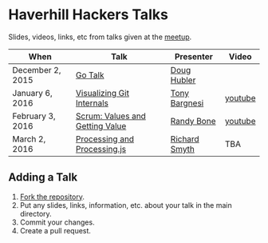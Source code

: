 # Haverhill Hackers Talks
Slides, videos, links, etc from talks given at the [meetup][meetup].

| When             | Talk                                       | Presenter                      | Video                                                  |
|------------------|--------------------------------------------|--------------------------------|--------------------------------------------------------|
| December 2, 2015 | [Go Talk][Go]                              | [Doug Hubler][Doug Hubler]     |                                                        |
| January 6, 2016  | [Visualizing Git Internals][Git]           | [Tony Bargnesi][Tony Bargnesi] | [youtube](https://www.youtube.com/watch?v=ZJ88cIKCt5E) |
| February 3, 2016 | [Scrum: Values and Getting Value][Scrum]   | [Randy Bone][Randy Bone]       | [youtube](https://www.youtube.com/watch?v=XYHrlMzLIvM) |
| March 2, 2016    | [Processing and Processing.js][Processing] | [Richard Smyth][Richard Smyth] | TBA                                                    |

## Adding a Talk
1. [Fork the repository][Fork the repository].
2. Put any slides, links, information, etc. about your talk in the main directory.
3. Commit your changes.
4. Create a pull request.

[meetup]:                          http://www.meetup.com/HaverhillHackers
[Fork the repository]:             https://github.com/haverhillhackers/talks/fork
[Go]:                              https://github.com/haverhillhackers/talks/blob/master/GoTalk.md
[Git]:                             https://github.com/haverhillhackers/talks/blob/master/VisualizingGitInternals.md
[Scrum]:                           https://github.com/haverhillhackers/talks/blob/master/Scrum_ValuesAndGettingValue.md
[Processing]:                      https://github.com/haverhillhackers/talks/blob/master/ProcessingAndProcessingJS_ProgrammingForArtists.md
[Doug Hubler]:                     http://www.meetup.com/HaverhillHackers/members/8826794/
[Tony Bargnesi]:                   http://www.meetup.com/HaverhillHackers/members/63740322/
[Randy Bone]:                      http://www.meetup.com/HaverhillHackers/members/1989295/
[Richard Smyth]:                   http://www.meetup.com/HaverhillHackers/members/4871140/
